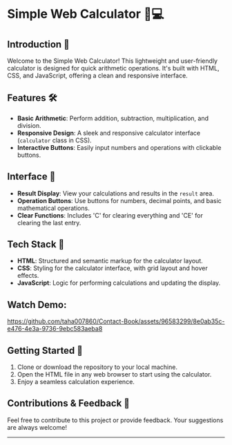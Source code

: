 # Simple Web Calculator 🧮💻

## Introduction 🌟
Welcome to the Simple Web Calculator! This lightweight and user-friendly calculator is designed for quick arithmetic operations. It's built with HTML, CSS, and JavaScript, offering a clean and responsive interface.

## Features 🛠️
- **Basic Arithmetic**: Perform addition, subtraction, multiplication, and division.
- **Responsive Design**: A sleek and responsive calculator interface (`calculator` class in CSS).
- **Interactive Buttons**: Easily input numbers and operations with clickable buttons.

## Interface 🎨
- **Result Display**: View your calculations and results in the `result` area.
- **Operation Buttons**: Use buttons for numbers, decimal points, and basic mathematical operations.
- **Clear Functions**: Includes 'C' for clearing everything and 'CE' for clearing the last entry.

## Tech Stack 🧰
- **HTML**: Structured and semantic markup for the calculator layout.
- **CSS**: Styling for the calculator interface, with grid layout and hover effects.
- **JavaScript**: Logic for performing calculations and updating the display.

## Watch Demo:
https://github.com/taha007860/Contact-Book/assets/96583299/8e0ab35c-e476-4e3a-9736-9ebc583aeba8

## Getting Started 🚀
1. Clone or download the repository to your local machine.
2. Open the HTML file in any web browser to start using the calculator.
3. Enjoy a seamless calculation experience.

## Contributions & Feedback 🤝
Feel free to contribute to this project or provide feedback. Your suggestions are always welcome!

---
